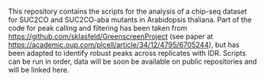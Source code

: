 This repository contains the scripts for the analysis of a chip-seq dataset for SUC2CO and SUC2CO-aba mutants in Arabidopsis thaliana.
Part of the code for peak calling and filtering has been taken from https://github.com/sklasfeld/GreenscreenProject (see paper at https://academic.oup.com/plcell/article/34/12/4795/6705244), but has been adapted to identify robust peaks across replicates with IDR.
Scripts can be run in order, data will be soon be available on public repositories and will be linked here.
